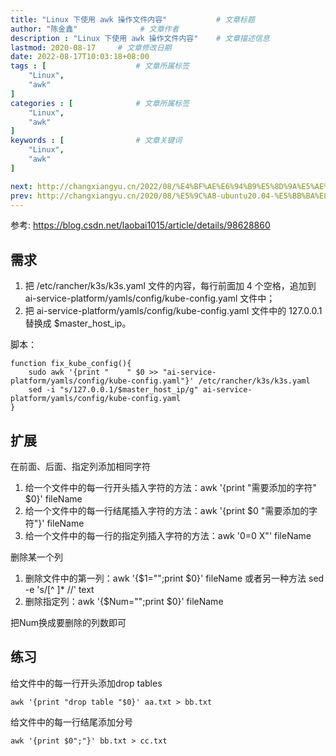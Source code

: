 ```yaml
---
title: "Linux 下使用 awk 操作文件内容"           # 文章标题
author: "陈金鑫"              # 文章作者
description : "Linux 下使用 awk 操作文件内容"    # 文章描述信息
lastmod: 2020-08-17     # 文章修改日期
date: 2022-08-17T10:03:18+08:00
tags : [                    # 文章所属标签
    "Linux",
    "awk"
]
categories : [              # 文章所属标签
    "Linux",
    "awk"
]
keywords : [                # 文章关键词
    "Linux",
    "awk"
]

next: http://changxiangyu.cn/2022/08/%E4%BF%AE%E6%94%B9%E5%8D%9A%E5%AE%A2%E4%B8%BB%E9%A2%98/      # 下一篇博客地址
prev: http://changxiangyu.cn/2020/08/%E5%9C%A8-ubuntu20.04-%E5%BB%BA%E8%AE%BE-openvpn/  # 上一篇博客地址
---
```

参考: https://blog.csdn.net/laobai1015/article/details/98628860

## 需求
1. 把 /etc/rancher/k3s/k3s.yaml 文件的内容，每行前面加 4 个空格，追加到 ai-service-platform/yamls/config/kube-config.yaml 文件中；
2. 把 ai-service-platform/yamls/config/kube-config.yaml 文件中的 127.0.0.1 替换成 $master_host_ip。

脚本：
```
function fix_kube_config(){
	sudo awk '{print "    " $0 >> "ai-service-platform/yamls/config/kube-config.yaml"}' /etc/rancher/k3s/k3s.yaml
	sed -i "s/127.0.0.1/$master_host_ip/g" ai-service-platform/yamls/config/kube-config.yaml
}
```

## 扩展
在前面、后面、指定列添加相同字符
1. 给一个文件中的每一行开头插入字符的方法：awk '{print "需要添加的字符" $0}' fileName
2. 给一个文件中的每一行结尾插入字符的方法：awk '{print $0 "需要添加的字符"}' fileName
3. 给一个文件中的每一行的指定列插入字符的方法：awk '$0=$0 X"' fileName

删除某一个列
1. 删除文件中的第一列：awk '{$1="";print $0}' fileName 或者另一种方法 sed -e 's/[^ ]* //' text
2. 删除指定列：awk '{$Num="";print $0}' fileName

把Num换成要删除的列数即可

## 练习
给文件中的每一行开头添加drop tables
```
awk '{print "drop table "$0}' aa.txt > bb.txt
```
给文件中的每一行结尾添加分号
```
awk '{print $0";"}' bb.txt > cc.txt
```
